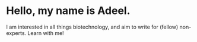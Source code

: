 # Hello, my name is Adeel. 
I am interested in all things biotechnology, and aim to write for (fellow) non-experts. Learn with me! 
